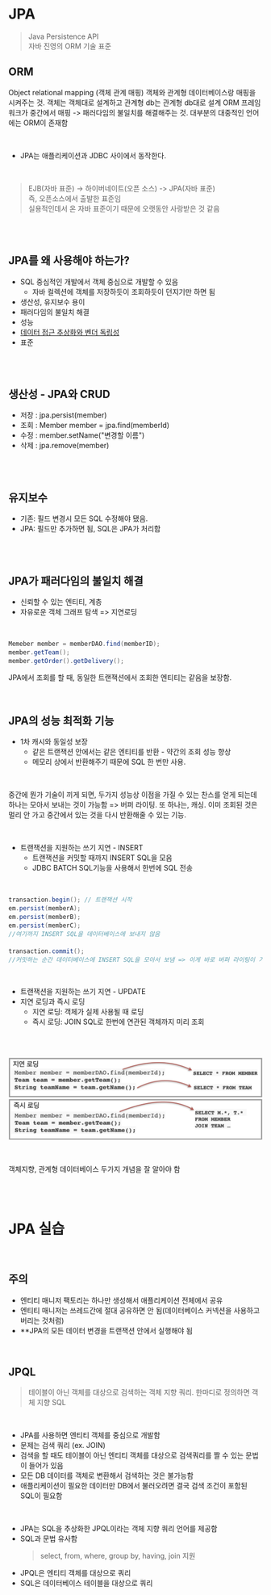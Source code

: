 # JPA 
> Java Persistence API  
> 자바 진영의 ORM 기술 표준

## ORM
Object relational mapping (객체 관계 매핑)
객체와 관계형 데이터베이스랑 매핑을 시켜주는 것.
객체는 객체대로 설계하고 관계형 db는 관계형 db대로 설계
ORM 프레임워크가 중간에서 매핑 -> 패러다임의 불일치를 해결해주는 것.
대부분의 대중적인 언어에는 ORM이 존재함

<br>

- JPA는 애플리케이션과 JDBC 사이에서 동작한다.

<br>

> EJB(자바 표준) -> 하이버네이트(오픈 소스) -> JPA(자바 표준)  
> 즉, 오픈소스에서 출발한 표준임  
> 실용적인데서 온 자바 표준이기 때문에 오랫동안 사랑받은 것 같음  

<br>
<br>

## JPA를 왜 사용해야 하는가?
- SQL 중심적인 개발에서 객체 중심으로 개발할 수 있음
	- 자바 컬렉션에 객체를 저장하듯이 조회하듯이 던지기만 하면 됨
- 생산성, 유지보수 용이
- 패러다임의 불일치 해결
- 성능
- [데이터 접근 추상화와 벤더 독립성](https://dololak.tistory.com/465)
- 표준


<br>
<br>


## 생산성 - JPA와 CRUD
* 저장 : jpa.persist(member)
* 조회 : Member member = jpa.find(memberId)
* 수정 : member.setName("변경할 이름")
* 삭제 : jpa.remove(member)

<br>
<br>


## 유지보수 
- 기존: 필드 변경시 모든 SQL 수정해야 됐음.  
- JPA: 필드만 추가하면 됨, SQL은 JPA가 처리함


<br>
<br>


## JPA가 패러다임의 불일치 해결
* 신뢰할 수 있는 엔티티, 계층
* 자유로운 객체 그래프 탐색 => 지연로딩

<br>

```java
Memeber member = memberDAO.find(memberID);
member.getTeam();
member.getOrder().getDelivery();
```

JPA에서 조회를 할 때, 동일한 트랜잭션에서 조회한 엔티티는 같음을 보장함.

<br>


## JPA의 성능 최적화 기능
- 1차 캐시와 동일성 보장
	- 같은 트랜잭션 안에서는 같은 엔티티를 반환 - 약간의 조회 성능 향상 
	- 메모리 상에서 반환해주기 때문에 SQL 한 번만 사용.

<br>

중간에 뭔가 기술이 끼게 되면, 두가지 성능상 이점을 가질 수 있는 찬스를 얻게 되는데 하나는 모아서 보내는 것이 가능함 => 버퍼 라이팅.
또 하나는, 캐싱. 이미 조회된 것은 멀리 안 가고 중간에서 있는 것을 다시 반환해줄 수 있는 기능.

<br>

- 트랜잭션을 지원하는 쓰기 지연 - INSERT
	- 트랜잭션을 커밋할 때까지 INSERT SQL을 모음
	- JDBC BATCH SQL기능을 사용해서 한번에 SQL 전송

<br>

```java
transaction.begin(); // 트랜잭션 시작
em.persist(memberA);
em.persist(memberB);
em.persist(memberC);
//여기까지 INSERT SQL을 데이터베이스에 보내지 않음

transaction.commit();
//커밋하는 순간 데이터베이스에 INSERT SQL을 모아서 보냄 => 이게 바로 버퍼 라이팅이 가능한 것.
```

<br>

- 트랜잭션을 지원하는 쓰기 지연 - UPDATE
- 지연 로딩과 즉시 로딩
	- 지연 로딩: 객체가 실제 사용될 때 로딩
	- 즉시 로딩: JOIN SQL로 한번에 연관된 객체까지 미리 조회

<br>
<br>

![image](https://github.com/Djangowon/TIL/blob/main/image/%E1%84%89%E1%85%B3%E1%84%8F%E1%85%B3%E1%84%85%E1%85%B5%E1%86%AB%E1%84%89%E1%85%A3%E1%86%BA%202023-08-17%20%E1%84%8B%E1%85%A9%E1%84%8C%E1%85%A5%E1%86%AB%2012.19.29.png)

<br>

객체지향, 관계형 데이터베이스 두가지 개념을 잘 알아야 함

<br>
<br>


# JPA 실습

<br>

## 주의
- 엔티티 매니저 팩토리는 하나만 생성해서 애플리케이션 전체에서 공유  
- 엔티티 매니저는 쓰레드간에 절대 공유하면 안 됨(데이터베이스 커넥션을 사용하고 버리는 것처럼)  
- **JPA의 모든 데이터 변경을 트랜잭션 안에서 실행해야 됨  

<br>

## JPQL
> 테이블이 아닌 객체를 대상으로 검색하는 객체 지향 쿼리. 한마디로 정의하면 객체 지향 SQL

<br>


- JPA를 사용하면 엔티티 객체를 중심으로 개발함
- 문제는 검색 쿼리 (ex. JOIN)
- 검색을 할 때도 테이블이 아닌 엔티티 객체를 대상으로 검색쿼리를 짤 수 있는 문법이 들어가 있음
- 모든 DB 데이터를 객체로 변환해서 검색하는 것은 불가능함
- 애플리케이션이 필요한 데이터만 DB에서 불러오려면 결국 검색 조건이 포함된 SQL이 필요함

<br>

- JPA는 SQL을 추상화한 JPQL이라는 객체 지향 쿼리 언어를 제공함
- SQL과 문법 유사함
	> select, from, where, group by, having, join 지원
- JPQL은 엔티티 객체를 대상으로 쿼리
- SQL은 데이터베이스 테이블을 대상으로 쿼리



